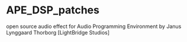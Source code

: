 # APE_DSP_patches
open source audio effect for  Audio Programming Environment by Janus Lynggaard Thorborg [LightBridge Studios]
